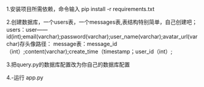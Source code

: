 1.安装项目所需依赖，命令输入
pip install -r requirements.txt

2.创建数据库，一个users表，一个messages表,表结构特别简单，自己创建吧；
users：user——id(int);email(varchar);password(varchar);user_name(varchar);avatar_url(varchar)存头像路径：
message表：message_id（int）;content(varchar);create_time（timestamp；user_id（int）;

3.把query.py的数据库配置改为你自己的数据库配置

4.-运行 app.py
